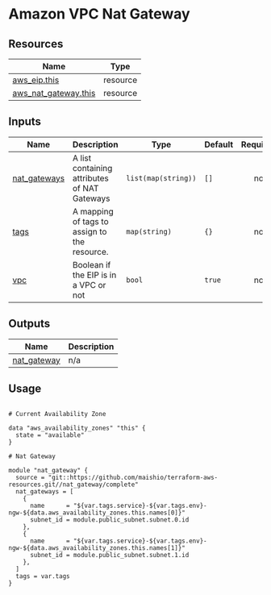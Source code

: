 # Amazon VPC Nat Gateway

## Resources

| Name | Type |
|------|------|
| [aws_eip.this](https://registry.terraform.io/providers/hashicorp/aws/latest/docs/resources/eip) | resource |
| [aws_nat_gateway.this](https://registry.terraform.io/providers/hashicorp/aws/latest/docs/resources/nat_gateway) | resource |

## Inputs

| Name | Description | Type | Default | Required |
|------|-------------|------|---------|:--------:|
| <a name="input_nat_gateways"></a> [nat\_gateways](#input\_nat\_gateways) | A list containing attributes of NAT Gateways | `list(map(string))` | `[]` | no |
| <a name="input_tags"></a> [tags](#input\_tags) | A mapping of tags to assign to the resource. | `map(string)` | `{}` | no |
| <a name="input_vpc"></a> [vpc](#input\_vpc) | Boolean if the EIP is in a VPC or not | `bool` | `true` | no |

## Outputs

| Name | Description |
|------|-------------|
| <a name="output_nat_gateway"></a> [nat\_gateway](#output\_nat\_gateway) | n/a |

## Usage

```hcl

# Current Availability Zone

data "aws_availability_zones" "this" {
  state = "available"
}

# Nat Gateway

module "nat_gateway" {
  source = "git::https://github.com/maishio/terraform-aws-resources.git//nat_gateway/complete"
  nat_gateways = [
    {
      name      = "${var.tags.service}-${var.tags.env}-ngw-${data.aws_availability_zones.this.names[0]}"
      subnet_id = module.public_subnet.subnet.0.id
    },
    {
      name      = "${var.tags.service}-${var.tags.env}-ngw-${data.aws_availability_zones.this.names[1]}"
      subnet_id = module.public_subnet.subnet.1.id
    },
  ]
  tags = var.tags
}
```
